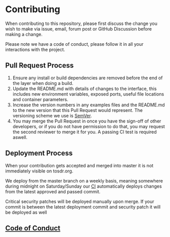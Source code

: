 # Contributing

When contributing to this repository, please first discuss the change you wish to make via issue,
email, forum post or GitHub Discussion before making a change. 

Please note we have a code of conduct, please follow it in all your interactions with the project.

## Pull Request Process

1. Ensure any install or build dependencies are removed before the end of the layer when doing a 
   build.
2. Update the README.md with details of changes to the interface, this includes new environment 
   variables, exposed ports, useful file locations and container parameters.
3. Increase the version numbers in any examples files and the README.md to the new version that this
   Pull Request would represent. The versioning scheme we use is [SemVer](http://semver.org/).
4. You may merge the Pull Request in once you have the sign-off of other developers, or if you 
   do not have permission to do that, you may request the second reviewer to merge it for you. 
   A passing CI test is required aswell.
   
   
## Deployment Process

When your contribution gets accepted and merged into master it is not immediately visible on tosdr.org.

We deploy from the master branch on a weekly basis, meaning somewhere during midnight on Saturday/Sunday
our [CI](https://ci.tosdr.org/tosdr/CrispCMS) automatically deploys changes from the latest approved and passed commit.

Critical security patches will be deployed manually upon merge. 
If your commit is between the latest deployment commit and security patch it will be deployed as well 

## [Code of Conduct](https://github.com/tosdr/CrispCMS/blob/master/CODE_OF_CONDUCT.md)

